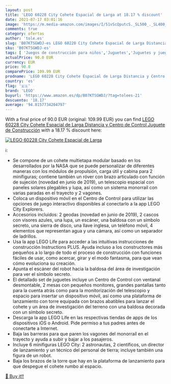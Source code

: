 ```yaml
---
layout: post
title: 'LEGO 60228 City Cohete Espacial de Larga at 18.17 % discount'
date: 2021-07-17 03:01:16
image: 'https://m.media-amazon.com/images/I/51vScQputcS._SL500_._SL400_.jpg'
comments: true
category: ofertas
author: 'tole.es'
slug: 'B07KTSGWDJ-es LEGO 60228 City Cohete Espacial de Larga Distancia y...'
sku: 'B07KTSGWDJ-es'
tags: [ 'Juegos de construcción para niños','Juguetes','Juguetes y juegos','lego', ]
actualPrice: 90.0 EUR
currency: EUR
price: 90.0
comparePrice: 109.99 EUR
prodname: 'LEGO 60228 City Cohete Espacial de Larga Distancia y Centro de Control  Juguete de Construcción'
country: 'es'
flag: '🇪🇸'
brand: 'LEGO'
buyurl: 'https://www.amazon.es/dp/B07KTSGWDJ/?tag=tolees-21'
descuento: '18.17'
average: '94.8157734204797'
---
```


With a final price of 90.0 EUR (original: 109.99 EUR) you can find [LEGO 60228 City Cohete Espacial de Larga Distancia y Centro de Control  Juguete de Construcción](https://www.amazon.es/dp/B07KTSGWDJ/?tag=tolees-21) with a  18.17 % discount here:

[![LEGO 60228 City Cohete Espacial de Larga](https://m.media-amazon.com/images/I/51vScQputcS._SL500_._SL400_.jpg)](https://www.amazon.es/dp/B07KTSGWDJ/?tag=tolees-21)

ℹ️:

- Se compone de un cohete multietapa modular basado en los desarrollados por la NASA que se puede personalizar de diferentes maneras con los módulos de propulsión, carga útil y cabina para 2 minifiguras; contiene también un róver con brazo articulado con función de sujeción (novedad en junio de 2019), un telescopio espacial con paneles solares plegables y lupa, así como un sistema monorraíl con varias paradas en el trayecto y 2 vagones.
- Coloca un dispositivo móvil en el Centro de Control para utilizar las opciones de juego interactivo disponibles al conectarlo a la app LEGO City Explorers.
- Accesorios incluidos: 2 geodas (novedad en junio de 2019), 2 cascos con visores azules, una lupa, un escáner, una baldosa con un símbolo secreto, una sierra de disco, una llave inglesa, un teléfono móvil, 4 elementos que representan agua y una cámara, así como un separador de ladrillos.
- Usa la app LEGO Life para acceder a las intuitivas instrucciones de construcción Instructions PLUS. Ayuda incluso a los constructores más pequeños a lo largo de todo el proceso de construcción con funciones fáciles de usar, como acercar, girar y el modo fantasma, para que vean cómo evoluciona su creación.
- Apunta el escáner del robot hacia la baldosa del área de investigación para ver el símbolo secreto.
- El detallado set de juguetes incluye un Centro de Control con ventanal desmontable, 2 mesas con pequeños monitores, grandes pantallas tanto para la cuenta atrás como para la monitorización del telescopio y espacio para insertar un dispositivo móvil, así como una plataforma de lanzamiento con torre equipada con brazos abatibles para lanzar el cohete y un área de investigación del terreno con una baldosa decorada con un símbolo secreto.
- Descarga la app LEGO Life en las respectivas tiendas de apps de los dispositivos iOS o Android. Pide permiso a tus padres antes de conectarte a Internet.
- Baja las barreras para que paren los vagones del monorraíl en el trayecto y ayuda a subir y bajar a los pasajeros.
- Incluye 6 minifiguras LEGO City: 2 astronautas, 2 científicos, un director de lanzamiento y un técnico del personal de tierra; incluye también una figura de un robot.
- Baja los brazos de la torre que hay en la plataforma de lanzamiento para que despegue el cohete rumbo al espacio.

[🛒 Buy it!!](https://www.amazon.es/dp/B07KTSGWDJ/?tag=tolees-21)
